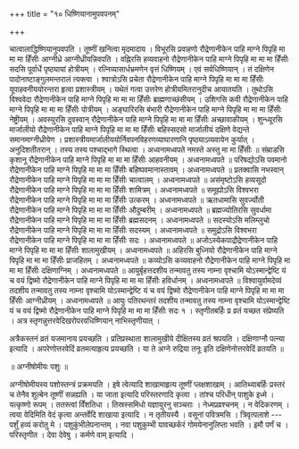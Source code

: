 +++
title = "१० धिष्णियानामुपवपनम्"

+++

चात्वालाद्धिष्णियानुपवपति । तूष्णीं खनित्वा मृदमादाय । विभूरसि प्रवाहणो रौद्रेणानीकेन पाहि माग्ने पिपृहि मा मा मा हिँसीः आग्नीध्रे आग्नीध्रीयन्निवपति । वह्निरसि हव्यवाहनो रौद्रेणानीकेन पाहि माग्ने पिपृहि मा मा मा हिँसीः सदसि पूर्वार्धे पृष्ठ्यायां होत्रीयम् । रत्निव्यासार्धभ्रमणेन वृत्तं धिष्णियम् । एवं सर्वधिष्णियान् । तं दक्षिणेन पादोनाष्टाङ्गुलमन्तरालं त्यक्त्वा । श्वात्रोऽसि प्रचेता रौद्रेणानीकेन पाहि माग्ने पिपृहि मा मा मा हिँसीः यूपाहवनीययोरन्तरा हृत्वा प्रशास्त्रीयम् । यथेतं गत्वा उत्तरेण होत्रीयमितरानुदीच आयातयति । तुथोऽसि विश्ववेदा रौद्रेणानीकेन पाहि माग्ने पिपृहि मा मा मा हिँसीः ब्राह्मणाच्छंसीयम् । उशिगसि कवी रौद्रेणानीकेन पाहि माग्ने पिपृहि मा मा मा हिँसीः पोत्रीयम् । अङ्घारिरसि बंभारी रौद्रेणानीकेन पाहि माग्ने पिपृहि मा मा मा हिँसीः नेष्ट्रीयम् । अवस्युरसि दुवस्वान् रौद्रेणानीकेन पाहि माग्ने पिपृहि मा मा मा हिँसीः अच्छावाकीयम् । शुन्ध्यूरसि मार्जालीयो रौद्रेणानीकेन पाहि माग्ने पिपृहि मा मा मा हिँसीः बहिस्सदसो मार्जालीयं दक्षिणे वेद्यन्ते समानमाग्नीध्रीयेण । प्रशास्त्रीयमार्जालीययोर्निवपनविहरणव्याघारणानि पृष्ठ्याऽव्यवायेन कुर्यात् । अनुदिशतीतरान् । तस्य तस्य पश्चाद्भागे स्थित्वा । अध्वनामध्वपते नमस्ते अस्तु मा मा हिँसीः ॥ संम्राडसि कृशानू रौद्रेणानीकेन पाहि माग्ने पिपृहि मा मा मा हिँसीः आहवनीयम् । अध्वनामध्वपते ॥ परिषद्योऽसि पवमानो रौद्रेणानीकेन पाहि माग्ने पिपृहि मा मा मा हिँसीः बहिष्पवमानास्तावम् । अध्वनामध्वपते ॥ प्रतक्वासि नभस्वान् रौद्रेणानीकेन पाहि माग्ने पिपृहि मा मा मा हिँसीः चात्वालम् । अध्वनामध्वपते ॥ असंमृष्टोऽसि हव्यसूदो रौद्रेणानीकेन पाहि माग्ने पिपृहि मा मा मा हिँसीः शामित्रम् । अध्वनामध्वपते ॥ समूह्योऽसि विश्वभरा रौद्रेणानीकेन पाहि माग्ने पिपृहि मा मा मा हिँसीः उत्करम् । अध्वनामध्वपते ॥ ऋतधामासि सुवर्ज्योती रौद्रेणानीकेन पाहि माग्ने पिपृहि मा मा मा हिँसीः औदुम्बरीम् । अध्वनामध्वपते ॥ ब्रह्मज्योतिरसि सुवर्धामा रौद्रेणानीकेन पाहि माग्ने पिपृहि मा मा मा हिँसीः ब्रह्मसदनम् । अध्वनामध्वपते ॥ सदस्योऽसि मलिम्लुचो रौद्रेणानीकेन पाहि माग्ने पिपृहि मा मा मा हिँसीः सदस्यम् । अध्वनामध्वपते ॥ समुद्रोऽसि विश्वभरा रौद्रेणानीकेन पाहि माग्ने पिपृहि मा मा मा हिँसीः सदः । अध्वनामध्वपते ॥ अजोऽस्येकपाद्रौद्रेणानीकेन पाहि माग्ने पिपृहि मा मा मा हिँसीः शालामुखीयम् । अध्वनामध्वपते ॥ अहिरसि बुध्नियो रौद्रेणानीकेन पाहि माग्ने पिपृहि मा मा मा हिँसीः प्राजहितम् । अध्वनामध्वपते ॥ कव्योऽसि कव्यवाहनो रौद्रेणानीकेन पाहि माग्ने पिपृहि मा मा मा हिँसीः दक्षिणाग्निम् । अध्वनामध्वपते ॥ आयुर्बृहत्तदशीय तन्मावतु तस्य नाम्ना वृश्चामि योऽस्मान्द्वेष्टि यं च वयं द्विष्मो रौद्रेणानीकेन पाहि माग्ने पिपृहि मा मा मा हिँसीः हविर्धानम् । अध्वनामध्वपते ॥ विश्वायुर्वामदेव्यं तदशीय तन्मावतु तस्य नाम्ना वृश्चामि योऽस्मान्द्वेष्टि यं च वयं द्विष्मो रौद्रेणानीकेन पाहि माग्ने पिपृहि मा मा मा हिँसीः आग्नीध्रीयम् । अध्वनामध्वपते ॥ आयुः पतिरथन्तरं तदशीय तन्मावतु तस्य नाम्ना वृश्चामि योऽस्मान्द्वेष्टि यं च वयं द्विष्मो रौद्रेणानीकेन पाहि माग्ने पिपृहि मा मा मा हिँसीः सदः १ । स्तृणीतबर्हिः प्र व्रतं यच्छत संप्रेष्यति । अत्र स्तृणन्नुत्तरवेदिखरोपरवधिष्णियान् नाभिस्तृणीयात् ।

अत्रैकस्तनं व्रतं यजमानाय प्रयच्छति । प्रतिप्रस्थाता शालामुखीये दीक्षितस्य व्रतं श्रपयति । दक्षिणाग्नौ पत्न्या इत्यादि । अपरेणोत्तरवेदिं व्रतमत्याहृत्य प्रयच्छति । या ते अग्ने रुद्रिया तनूः इति दक्षिणेनोत्तरवेदिं व्रतयति ॥

॥ अग्नीषोमीयः पशुः ॥

अग्नीषोमीयस्य पशोस्तन्त्रं प्रक्रमयति । इषे त्वेत्यादि शाखामाहृत्य तूष्णीं प्लक्षशाखाम् । आतिथ्याबर्हिः प्रस्तरं च तेनैव शुल्बेन तूष्णीं सन्नह्यति । या जाता इत्यादि परिस्तरणादि कृत्वा । तांश्च परिधीन् पाशुके इध्मे । यत्कृष्णो रूपम् । ततस्त्वां विँशतिधा । तिस्रस्समिधो यज्ञायुरनु सञ्चराः । नेध्मप्रव्रश्चनम् । न वेदिकरणम् । त्वया वेदिमिति वेदं कृत्वा अन्तर्वेदि शाखाया इत्यादि । न तृतीयस्यै । वसूनां पवित्रमसि । त्रिवृत्पलाशे --- पशुँ हव्यं करोतु मे । पशुकुंभीलेपनान्तम् । नवा पशुकुम्भी यावच्छर्करं गोमयेनानुलिप्ता भवति । इमौ पर्णं च । परिस्तृणीत । देवा देवेषु । कर्मणे वाम् इत्यादि ।
